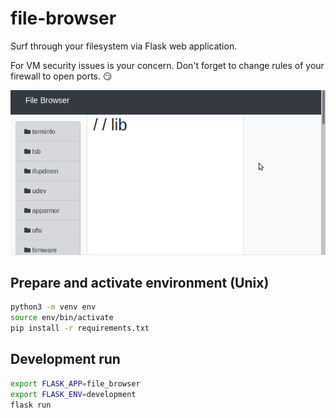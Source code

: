# file-browser

Surf through your filesystem via Flask web application.

For VM security issues is your concern.
Don't forget to change rules of your firewall to open ports. 😏

![Web Interface example](file_browser/static/screenshot.png)

## Prepare and activate environment (Unix)

```bash
python3 -m venv env
source env/bin/activate
pip install -r requirements.txt
```

## Development run

```bash
export FLASK_APP=file_browser
export FLASK_ENV=development
flask run
```
